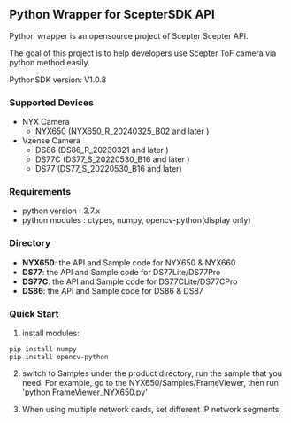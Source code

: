 ## Python Wrapper for ScepterSDK API

Python wrapper is an opensource project of Scepter Scepter API.

The goal of this project is to help developers use Scepter ToF camera via python method easily.

PythonSDK version: V1.0.8

### Supported Devices

- NYX Camera
  - NYX650 (NYX650_R_20240325_B02  and later )
- Vzense Camera
  - DS86 (DS86_R_20230321  and later )
  - DS77C (DS77_S_20220530_B16  and later )
  - DS77 (DS77_S_20220530_B16  and later) 

### Requirements

- python version : 3.7.x
- python modules : ctypes, numpy, opencv-python(display only)

### Directory

- **NYX650**: the API and Sample code for NYX650 & NYX660
- **DS77**: the API and Sample code for DS77Lite/DS77Pro
- **DS77C**: the API and Sample code for DS77CLite/DS77CPro
- **DS86**: the API and Sample code for DS86 & DS87

### Quick Start

1. install modules:
```	 
pip install numpy
pip install opencv-python 
```
2. switch to Samples under the product directory, run the sample that you need. 
For example, go to the NYX650/Samples/FrameViewer, then run 'python FrameViewer_NYX650.py'

3. When using multiple network cards, set different IP network segments